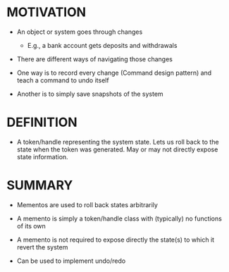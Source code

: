 # MOTIVATION

* An object or system goes through changes

	* E.g., a bank account gets deposits and withdrawals

* There are different ways of navigating those changes

* One way is to record every change (Command design pattern) and teach a command to undo itself

* Another is to simply save snapshots of the system

# DEFINITION

* A token/handle representing the system state. Lets us roll back to the state when the token was generated. May or may not directly expose state information.

# SUMMARY

* Mementos are used to roll back states arbitrarily

* A memento is simply a token/handle class with (typically) no functions of its own

* A memento is not required to expose directly the state(s) to which it revert the system

* Can be used to implement undo/redo

